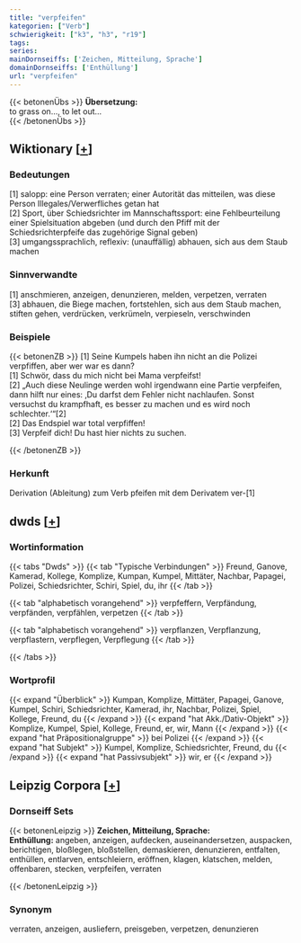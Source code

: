 ```yaml
---
title: "verpfeifen"
kategorien: ["Verb"]
schwierigkeit: ["k3", "h3", "r19"]
tags:
series:
mainDornseiffs: ['Zeichen, Mitteilung, Sprache']
domainDornseiffs: ['Enthüllung']
url: "verpfeifen"
---
```


{{< betonenÜbs >}}
**Übersetzung:**  
to grass on..., to let out...  
{{< /betonenÜbs >}}

## Wiktionary [[+](https://de.wiktionary.org/wiki/verpfeifen)]

### Bedeutungen
[1] salopp: eine Person verraten; einer Autorität das mitteilen, was diese Person Illegales/Verwerfliches getan hat  
[2] Sport, über Schiedsrichter im Mannschaftssport: eine Fehlbeurteilung einer Spielsituation abgeben (und durch den Pfiff mit der Schiedsrichterpfeife das zugehörige Signal geben)  
[3] umgangssprachlich, reflexiv: (unauffällig) abhauen, sich aus dem Staub machen  

### Sinnverwandte
[1] anschmieren, anzeigen, denunzieren, melden, verpetzen, verraten  
[3] abhauen, die Biege machen, fortstehlen, sich aus dem Staub machen, stiften gehen, verdrücken, verkrümeln, verpieseln, verschwinden  

### Beispiele
{{< betonenZB >}}
[1] Seine Kumpels haben ihn nicht an die Polizei verpfiffen, aber wer war es dann?  
[1] Schwör, dass du mich nicht bei Mama verpfeifst!  
[2] „Auch diese Neulinge werden wohl irgendwann eine Partie verpfeifen, dann hilft nur eines: ‚Du darfst dem Fehler nicht nachlaufen. Sonst versuchst du krampfhaft, es besser zu machen und es wird noch schlechter.‘“[2]  
[2] Das Endspiel war total verpfiffen!  
[3] Verpfeif dich! Du hast hier nichts zu suchen.  

{{< /betonenZB >}}
### Herkunft
Derivation (Ableitung) zum Verb pfeifen mit dem Derivatem ver-[1]  



## dwds [[+](https://www.dwds.de/wb/verpfeifen)]

### Wortinformation
{{< tabs "Dwds" >}}
{{< tab "Typische Verbindungen" >}}
Freund, Ganove, Kamerad, Kollege, Komplize, Kumpan, Kumpel, Mittäter, Nachbar, Papagei, Polizei, Schiedsrichter, Schiri, Spiel, du, ihr
{{< /tab >}}

{{< tab "alphabetisch vorangehend" >}}
verpfeffern, Verpfändung, verpfänden, verpfählen, verpetzen
{{< /tab >}}

{{< tab "alphabetisch vorangehend" >}}
verpflanzen, Verpflanzung, verpflastern, verpflegen, Verpflegung
{{< /tab >}}

{{< /tabs >}}

### Wortprofil
{{< expand "Überblick" >}} Kumpan, Komplize, Mittäter, Papagei, Ganove, Kumpel, Schiri, Schiedsrichter, Kamerad, ihr, Nachbar, Polizei, Spiel, Kollege, Freund, du {{< /expand >}}
{{< expand "hat Akk./Dativ-Objekt" >}} Komplize, Kumpel, Spiel, Kollege, Freund, er, wir, Mann {{< /expand >}}
{{< expand "hat Präpositionalgruppe" >}} bei Polizei {{< /expand >}}
{{< expand "hat Subjekt" >}} Kumpel, Komplize, Schiedsrichter, Freund, du {{< /expand >}}
{{< expand "hat Passivsubjekt" >}} wir, er {{< /expand >}}

## Leipzig Corpora [[+](https://corpora.uni-leipzig.de/en/res?word=verpfeifen&corpusId=deu_newscrawl-public_2018)]

### Dornseiff Sets
{{< betonenLeipzig >}}
**Zeichen, Mitteilung, Sprache:**  
**Enthüllung:** angeben, anzeigen, aufdecken, auseinandersetzen, auspacken, berichtigen, bloßlegen, bloßstellen, demaskieren, denunzieren, entfalten, enthüllen, entlarven, entschleiern, eröffnen, klagen, klatschen, melden, offenbaren, stecken, verpfeifen, verraten  

{{< /betonenLeipzig >}}

### Synonym
verraten, anzeigen, ausliefern, preisgeben, verpetzen, denunzieren

